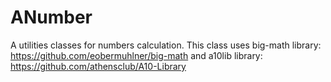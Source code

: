 # ANumber
A utilities classes for numbers calculation.
This class uses big-math library: https://github.com/eobermuhlner/big-math and a10lib library: https://github.com/athensclub/A10-Library
